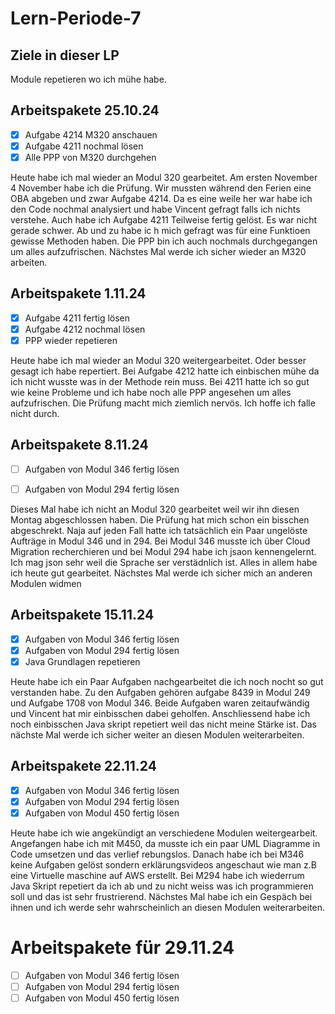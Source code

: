 # Lern-Periode-7

## Ziele in dieser LP

Module repetieren wo ich mühe habe. 

## Arbeitspakete 25.10.24
- [x]  Aufgabe 4214 M320 anschauen 
- [x]  Aufgabe 4211 nochmal lösen 
- [x]  Alle PPP von M320 durchgehen 

Heute habe ich mal wieder an Modul 320 gearbeitet. Am ersten November 4 November habe ich die Prüfung. Wir mussten während den Ferien eine OBA abgeben und zwar Aufgabe 4214. Da es eine weile her war habe ich den Code nochmal analysiert und habe Vincent gefragt falls ich nichts verstehe. Auch habe ich Aufgabe 4211 Teilweise fertig gelöst. Es war nicht gerade schwer. Ab und zu habe ic h mich gefragt was für eine Funktioen gewisse Methoden haben. Die PPP bin ich auch nochmals durchgegangen um alles aufzufrischen. Nächstes Mal werde ich sicher wieder an M320 arbeiten.

## Arbeitspakete 1.11.24

- [x] Aufgabe 4211 fertig lösen
- [x] Aufgabe 4212 nochmal lösen 
- [x] PPP wieder repetieren 

Heute habe ich mal wieder an Modul 320 weitergearbeitet. Oder besser gesagt ich habe repertiert. Bei Aufgabe 4212 hatte ich einbischen mühe da ich nicht wusste was in der Methode rein muss. Bei 4211 hatte ich so gut wie keine Probleme und ich habe noch alle PPP angesehen um alles aufzufrischen. Die Prüfung macht mich ziemlich nervös. Ich hoffe ich falle nicht durch.


## Arbeitspakete 8.11.24

- [ ] Aufgaben von Modul 346 fertig lösen
- [ ] Aufgaben von Modul 294 fertig lösen 


Dieses Mal habe ich nicht an Modul 320 gearbeitet weil wir ihn diesen Montag abgeschlossen haben. Die Prüfung hat mich schon ein bisschen abgeschrekt. Naja auf jeden Fall hatte ich tatsächlich ein Paar ungelöste Aufträge in Modul 346 und in 294. Bei Modul 346 musste ich über Cloud Migration recherchieren und bei Modul 294 habe ich jsaon kennengelernt. Ich mag json sehr weil die Sprache ser verstädnlich ist. Alles in allem habe ich heute gut gearbeitet. Nächstes Mal werde ich sicher mich an anderen Modulen widmen 

## Arbeitspakete 15.11.24

- [x] Aufgaben von Modul 346 fertig lösen
- [x] Aufgaben von Modul 294 fertig lösen
- [x] Java Grundlagen repetieren

Heute habe ich ein Paar Aufgaben nachgearbeitet die ich noch nocht so gut verstanden habe. Zu den Aufgaben gehören aufgabe 8439 in Modul 249 und Aufgabe 1708 von Modul 346. Beide Aufgaben waren zeitaufwändig und Vincent hat mir einbisschen dabei geholfen. Anschliessend habe ich noch einbisschen Java skript repetiert weil das nicht meine Stärke ist. Das nächste Mal werde ich sicher weiter an diesen Modulen weiterarbeiten. 

## Arbeitspakete 22.11.24

- [x] Aufgaben von Modul 346 fertig lösen
- [x] Aufgaben von Modul 294 fertig lösen
- [x] Aufgaben von Modul 450 fertig lösen

Heute habe ich wie angekündigt an verschiedene Modulen weitergearbeit. Angefangen habe ich mit M450, da musste ich ein paar UML Diagramme in Code umsetzen und das verlief rebungslos. Danach habe ich bei M346 keine Aufgaben gelöst sondern erklärungsvideos angeschaut wie man z.B eine Virtuelle maschine auf AWS erstellt. Bei M294 habe ich wiederrum Java Skript repetiert da ich ab und zu nicht weiss was ich programmieren soll und das ist sehr frustrierend. Nächstes Mal habe ich ein Gespäch bei ihnen und ich werde sehr wahrscheinlich an diesen Modulen weiterarbeiten. 

# Arbeitspakete für 29.11.24

- [ ] Aufgaben von Modul 346 fertig lösen
- [ ] Aufgaben von Modul 294 fertig lösen
- [ ] Aufgaben von Modul 450 fertig lösen

